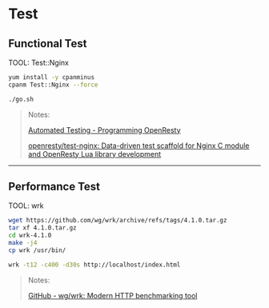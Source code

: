 # Test



## Functional Test

TOOL: Test::Nginx

```bash
yum install -y cpanminus
cpanm Test::Nginx --force

./go.sh
```

> Notes:
> 
> [Automated Testing - Programming OpenResty](https://openresty.gitbooks.io/programming-openresty/content/testing/)
> 
> [openresty/test-nginx: Data-driven test scaffold for Nginx C module and OpenResty Lua library development](https://github.com/openresty/test-nginx)

-------

## Performance Test

TOOL: wrk

```bash
wget https://github.com/wg/wrk/archive/refs/tags/4.1.0.tar.gz
tar xf 4.1.0.tar.gz
cd wrk-4.1.0
make -j4
cp wrk /usr/bin/

wrk -t12 -c400 -d30s http://localhost/index.html
```

> Notes:
> 
> [GitHub - wg/wrk: Modern HTTP benchmarking tool](https://github.com/wg/wrk)


